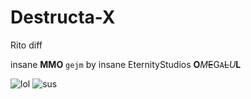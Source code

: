 # Destructa-X
Rito diff

insane  **MMO** `gejm` 
by insane EternityStudios **O***M*~~E~~G`A`~~L~~*U***L**

![lol](https://cdn.discordapp.com/attachments/844179692017942537/939594761713647636/gg.png)
![sus](https://i.ytimg.com/vi/A24F1eHwdjw/maxresdefault.jpg)